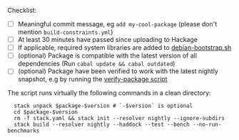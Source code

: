 Checklist:
- [ ] Meaningful commit message, eg `add my-cool-package` (please don't mention `build-constraints.yml`)
- [ ] At least 30 minutes have passed since uploading to Hackage
- [ ] If applicable, required system libraries are added to [debian-bootstrap.sh](https://github.com/commercialhaskell/stackage/blob/master/debian-bootstrap.sh)
- [ ] (optional) Package is compatible with the latest version of all dependencies (Run `cabal update && cabal outdated`)
- [ ] (optional) Package have been verified to work with the latest nightly snapshot, e.g by running the [verify-package script](https://github.com/commercialhaskell/stackage/blob/master/verify-package)

The script runs virtually the following commands in a clean directory:

      stack unpack $package-$version # `-$version` is optional
      cd $package-$version
      rm -f stack.yaml && stack init --resolver nightly --ignore-subdirs
      stack build --resolver nightly --haddock --test --bench --no-run-benchmarks
